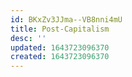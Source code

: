 ```yaml
---
id: BKxZv3JJma--VB8nni4mU
title: Post-Capitalism
desc: ''
updated: 1643723096370
created: 1643723096370
---
```


